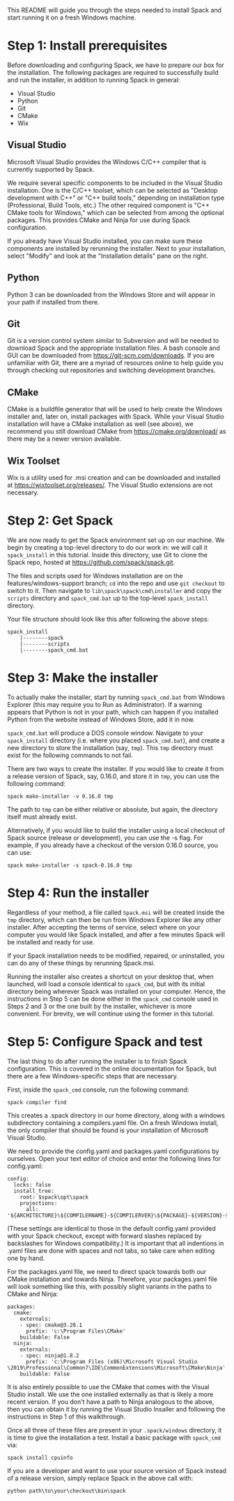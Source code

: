 This README will guide you through the steps needed to install Spack and 
start running it on a fresh Windows machine.

# Step 1: Install prerequisites

Before downloading and configuring Spack, we have to prepare our box for the 
installation. The following packages are required to successfully build and 
run the installer, in addition to running Spack in general:

* Visual Studio
* Python
* Git
* CMake
* Wix

## Visual Studio

Microsoft Visual Studio provides the Windows C/C++ compiler that is currently supported by Spack.

We require several specific components to be included in the Visual Studio installation.  One is the C/C++ toolset, which can be selected as "Desktop development with C++" or "C++ build tools," depending on installation type (Professional, Build Tools, etc.)  The other required component is "C++ CMake tools for Windows," which can be selected from among the optional packages.  This provides CMake and Ninja for use during Spack configuration.

If you already have Visual Studio installed, you can make sure these components are installed by
rerunning the installer.  Next to your installation, select "Modify" and look at the "Installation details" pane on the right.

## Python

Python 3 can be downloaded from the Windows Store and will appear in your
path if installed from there.

## Git

Git is a version control system similar to Subversion and will be needed to
download Spack and the appropriate installation files. A bash console and GUI
can be downloaded from https://git-scm.com/downloads. If you are unfamiliar
with Git, there are a myriad of resources online to help guide you through
checking out repositories and switching development branches.

## CMake

CMake is a buildfile generator that will be used to help create the Windows
installer and, later on, install packages with Spack. While your Visual
Studio installation will have a CMake installation as well (see above), we
recommend you still download CMake from https://cmake.org/download/ as
there may be a newer version available.

## Wix Toolset

Wix is a utility used for .msi creation and can be downloaded and
installed at https://wixtoolset.org/releases/. The Visual Studio
extensions are not necessary.

# Step 2: Get Spack

We are now ready to get the Spack environment set up on our machine. We
begin by creating a top-level directory to do our work in: we will call
it ``spack_install`` in this tutorial. Inside this directory, use Git to
clone the Spack repo, hosted at https://github.com/spack/spack.git.

The files and scripts used for Windows installation are on the
features/windows-support branch; ``cd`` into the repo and use 
``git checkout`` to switch to it. Then navigate to 
``lib\spack\spack\cmd\installer`` and copy the ``scripts`` directory and
``spack_cmd.bat`` up to the top-level ``spack_install`` directory.

Your file structure should look like this after following the above
steps:

```
spack_install
    |--------spack
    |--------scripts
    |--------spack_cmd.bat
```

# Step 3: Make the installer

To actually make the installer, start by running ``spack_cmd.bat`` from
Windows Explorer (this may require you to Run as Administrator). If a
warning appears that Python is not in your path, which can happen if you
installed Python from the website instead of Windows Store, add it in now.

``spack_cmd.bat`` will produce a DOS console window. Navigate to your
``spack_install`` directory (i.e. where you placed ``spack_cmd.bat``), and
create a new directory to store the installation (say, ``tmp``). This ``tmp``
directory must exist for the following commands to not fail.

There are two ways to create the installer. If you would like to create it
from a release version of Spack, say, 0.16.0, and store it in ``tmp``, you
can use the following command:

``spack make-installer -v 0.16.0 tmp``

The path to ``tmp`` can be either relative or absolute, but again, the
directory itself must already exist.

Alternatively, if you would like to build the installer using a local
checkout of Spack source (release or development), you can use the
-s flag. For example, if you already have a checkout of the version
0.16.0 source, you can use:

``spack make-installer -s spack-0.16.0 tmp``

# Step 4: Run the installer

Regardless of your method, a file called ``Spack.msi`` will be created
inside the ``tmp`` directory, which can then be run from Windows Explorer
like any other installer. After accepting the terms of service, select
where on your computer you would like Spack installed, and after a few minutes
Spack will be installed and ready for use.

If your Spack installation needs to be modified, repaired, or uninstalled, 
you can do any of these things by rerunning Spack.msi.

Running the installer also creates a shortcut on your desktop that, when launched,
will load a console identical to ``spack_cmd``, but with its initial directory
being wherever Spack was installed on your computer. Hence, the instructions in
Step 5 can be done either in the ``spack_cmd`` console used in Steps 2 and 3
or the one built by the installer, whichever is more convenient. For brevity,
we will continue using the former in this tutorial.

# Step 5: Configure Spack and test

The last thing to do after running the installer is to finish Spack configuration. This
is covered in the online documentation for Spack, but there are a few Windows-specific
steps that are necessary.

First, inside the ``spack_cmd`` console, run the following command:

``spack compiler find``

This creates a .spack directory in our home directory, along with a windows subdirectory
containing a compilers.yaml file. On a fresh Windows install, the only compiler that
should be found is your installation of Microsoft Visual Studio.

We need to provide the config.yaml and packages.yaml configurations by ourselves. Open 
your text editor of choice and enter the following lines for config.yaml:

```
config:
  locks: false
  install_tree:
    root: $spack\opt\spack
    projections:
      all: '${ARCHITECTURE}\${COMPILERNAME}-${COMPILERVER}\${PACKAGE}-${VERSION}-${HASH}'
```

(These settings are identical to those in the default config.yaml
provided with your Spack checkout, except with forward slashes replaced by backslashes for
Windows compatibility.) It is important that all indentions in .yaml files are done with spaces and not tabs, so take care
when editing one by hand.

For the packages.yaml file, we need to direct spack towards both our CMake
installation and towards Ninja. Therefore, your packages.yaml file will look something
like this, with possibly slight variants in the paths to CMake and Ninja:

```
packages:
  cmake:
    externals:
    - spec: cmake@3.20.1
      prefix: 'c:\Program Files\CMake'
    buildable: False
  ninja:
    externals:
    - spec: ninja@1.8.2
      prefix: 'c:\Program Files (x86)\Microsoft Visual Studio
\2019\Professional\Common7\IDE\CommonExtensions\Microsoft\CMake\Ninja'
    buildable: False
```	

It is also entirely possible to use the CMake that comes with the Visual Studio
install. We use the one installed externally as that is likely a more recent
version. If you don't have a path to Ninja analogous to the above, then you can
obtain it by running the Visual Studio Insaller and following the instructions
in Step 1 of this walkthrough.

Once all three of these files are present in your ``.spack/windows`` directory,
it is time to give the installation a test. Install a basic package with 
``spack_cmd`` via:

``spack install cpuinfo``

If you are a developer and want to use your source version of Spack instead of
a release version, simply replace Spack in the above call with:

``python path\to\your\checkout\bin\spack``
